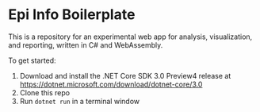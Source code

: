 # Epi Info Boilerplate

This is a repository for an experimental web app for analysis, visualization, and reporting, written in C# and WebAssembly.

To get started:

1. Download and install the .NET Core SDK 3.0 Preview4 release at https://dotnet.microsoft.com/download/dotnet-core/3.0
1. Clone this repo
1. Run `dotnet run` in a terminal window